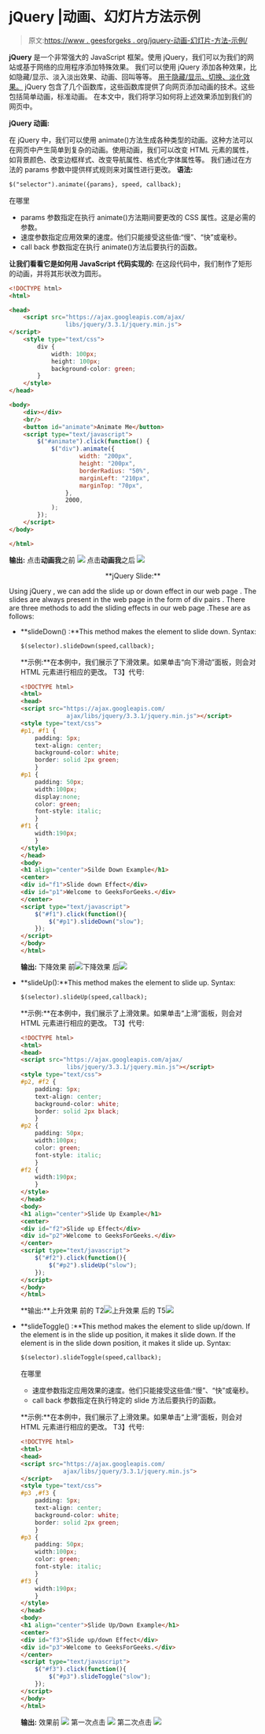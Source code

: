# jQuery |动画、幻灯片方法示例

> 原文:[https://www . geesforgeks . org/jquery-动画-幻灯片-方法-示例/](https://www.geeksforgeeks.org/jquery-animation-slide-methods-with-examples/)

**jQuery** 是一个非常强大的 JavaScript 框架。使用 jQuery，我们可以为我们的网站或基于网络的应用程序添加特殊效果。
我们可以使用 jQuery 添加各种效果，比如隐藏/显示、淡入淡出效果、动画、回叫等等。
[用于隐藏/显示、切换、淡化效果。](https://www.geeksforgeeks.org/jquery-hideshow-toggle-fading-methods-examples/)
jQuery 包含了几个函数库，这些函数库提供了向网页添加动画的技术。这些包括简单动画，标准动画。
在本文中，我们将学习如何将上述效果添加到我们的网页中。

**jQuery 动画:**

在 jQuery 中，我们可以使用 animate()方法生成各种类型的动画。这种方法可以在网页中产生简单到复杂的动画。使用动画，我们可以改变 HTML 元素的属性，如背景颜色、改变边框样式、改变导航属性、格式化字体属性等。
我们通过在方法的 params 参数中提供样式规则来对属性进行更改。
**语法:**

```html
$("selector").animate({params}, speed, callback);
```

在哪里

*   params 参数指定在执行 animate()方法期间要更改的 CSS 属性。这是必需的参数。
*   速度参数指定应用效果的速度。他们只能接受这些值:“慢”、“快”或毫秒。
*   call back 参数指定在执行 animate()方法后要执行的函数。

**让我们看看它是如何用 JavaScript 代码实现的:**
在这段代码中，我们制作了矩形的动画，并将其形状改为圆形。

```html
<!DOCTYPE html>
<html>

<head>
    <script src="https://ajax.googleapis.com/ajax/
                libs/jquery/3.3.1/jquery.min.js">
</script>
    <style type="text/css">
        div {
            width: 100px;
            height: 100px;
            background-color: green;
        }
    </style>
</head>

<body>
    <div></div>
    <br/>
    <button id="animate">Animate Me</button>
    <script type="text/javascript">
        $("#animate").click(function() {
            $("div").animate({
                    width: "200px",
                    height: "200px",
                    borderRadius: "50%",
                    marginLeft: "210px",
                    marginTop: "70px",
                },
                2000,
            );
        });
    </script>
</body>

</html>
```

**输出:**
点击**动画我**之前
![](img/3d468d83f9027b487a901c3e40300692.png)
点击**动画我**之后
![](img/13c5f5ca14bfa8cb3ab8cd57d33ba919.png)

<center>**jQuery Slide:**</center>

Using jQuery , we can add the slide up or down effect in our web page . The slides are always present in the web page in the form of div pairs . There are three methods to add the sliding effects in our web page .These are as follows:

*   **slideDown() :**This method makes the element to slide down.
    Syntax:

    ```html
    $(selector).slideDown(speed,callback);
    ```

    **示例:**在本例中，我们展示了下滑效果。如果单击“向下滑动”面板，则会对 HTML 元素进行相应的更改。
    T3】代号:

    ```html
    <!DOCTYPE html>
    <html>
    <head>
    <script src="https://ajax.googleapis.com/
                 ajax/libs/jquery/3.3.1/jquery.min.js"></script>
    <style type="text/css"> 
    #p1, #f1 {
        padding: 5px;
        text-align: center;
        background-color: white;
        border: solid 2px green;
        }
    #p1 {
        padding: 50px;
        width:100px;
        display:none;
        color: green;
        font-style: italic;
        }
    #f1 {
        width:190px;
        }    
    </style>
    </head>
    <body>
    <h1 align="center">Silde Down Example</h1>
    <center>
    <div id="f1">Slide down Effect</div>
    <div id="p1">Welcome to GeeksForGeeks.</div>
    </center>
    <script type="text/javascript"> 
        $("#f1").click(function(){
            $("#p1").slideDown("slow");
        });
    </script>
    </body>
    </html>
    ```

    **输出:**
    下降效果
    前![](img/b52acb53b5051540851d2c6e83fda345.png)下降效果
    后![](img/a7818d2baf87772da909ec6742d57445.png)

*   **slideUp():**This method makes the element to slide up.
    Syntax:

    ```html
    $(selector).slideUp(speed,callback);
    ```

    **示例:**在本例中，我们展示了上滑效果。如果单击“上滑”面板，则会对 HTML 元素进行相应的更改。
    T3】代号:

    ```html
    <!DOCTYPE html>
    <html>
    <head>
    <script src="https://ajax.googleapis.com/ajax/
                 libs/jquery/3.3.1/jquery.min.js"></script>
    <style type="text/css"> 
    #p2, #f2 {
        padding: 5px;
        text-align: center;
        background-color: white;
        border: solid 2px black;
        }
    #p2 {
        padding: 50px;
        width:100px;
        color: green;
        font-style: italic;
        }
    #f2 {
        width:190px;
        }    
    </style>
    </head>
    <body>
    <h1 align="center">Slide Up Example</h1>
    <center>
    <div id="f2">Slide up Effect</div>
    <div id="p2">Welcome to GeeksForGeeks.</div>
    </center>
    <script type="text/javascript"> 
        $("#f2").click(function(){
            $("#p2").slideUp("slow");
        });
    </script>
    </body>
    </html>
    ```

    **输出:**上升效果
    前的 T2![](img/af126e169a8deff82087d5c65f90ada6.png)上升效果
    后的 T5![](img/07ac55402c3479e347c09ff6e24d117d.png)

*   **slideToggle() :**This method makes the element to slide up/down.
    If the element is in the slide up position, it makes it slide down.
    If the element is in the slide down position, it makes it slide up.
    Syntax:

    ```html
    $(selector).slideToggle(speed,callback);
    ```

    在哪里

    *   速度参数指定应用效果的速度。他们只能接受这些值:“慢”、“快”或毫秒。
    *   call back 参数指定在执行特定的 slide 方法后要执行的函数。

    **示例:**在本例中，我们展示了上滑效果。如果单击“上滑”面板，则会对 HTML 元素进行相应的更改。
    T3】代号:

    ```html
    <!DOCTYPE html>
    <html>
    <head>
    <script src="https://ajax.googleapis.com/
                ajax/libs/jquery/3.3.1/jquery.min.js">
    </script>
    <style type="text/css"> 
    #p3 ,#f3 {
        padding: 5px;
        text-align: center;
        background-color: white;
        border: solid 2px green;
        }
    #p3 {
        padding: 50px;
        width:100px;
        color: green;
        font-style: italic;
        }
    #f3 {
        width:190px;
        }    
    </style>
    </head>
    <body>
    <h1 align="center">Slide Up/Down Example</h1>
    <center>
    <div id="f3">Slide up/down Effect</div>
    <div id="p3">Welcome to GeeksForGeeks.</div>
    </center>
    <script type="text/javascript"> 
        $("#f3").click(function(){
            $("#p3").slideToggle("slow");
        });
    </script>
    </body>
    </html>
    ```

    **输出:**
    效果前
    ![](img/a1c8074e737feb26cbe87f7f9073a342.png)
    第一次点击
    ![](img/8be64ac9109719bb6dd574317d6169b9.png)
    第二次点击
    ![](img/998152cce3fcc52c4af242730822b5cf.png)